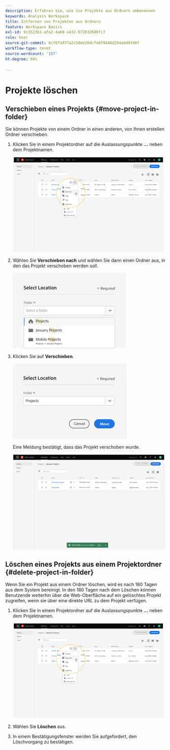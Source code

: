 ```yaml
---
description: Erfahren Sie, wie Sie Projekte aus Ordnern umbenennen
keywords: Analysis Workspace
title: Entfernen von Projekten aus Ordnern
feature: Workspace Basics
exl-id: 9c3523b1-afa2-4a68-a432-972032680fc7
role: User
source-git-commit: 6cf6fa977a2c5dee28dcfe6f9446d294a9d9fd0f
workflow-type: tm+mt
source-wordcount: '157'
ht-degree: 94%

---
```


# Projekte löschen

<!-- Is this article still needed -->


## Verschieben eines Projekts {#move-project-in-folder}

Sie können Projekte von einem Ordner in einen anderen, von Ihnen erstellen Ordner verschieben.

1. Klicken Sie in einem Projektordner auf die Auslassungspunkte **…** neben dem Projektnamen.

   ![Die Optionen der Auslassungspunkte.](/help/analysis-workspace/build-workspace-project/assets/move1.png)

1. Wählen Sie **Verschieben nach** und wählen Sie dann einen Ordner aus, in den das Projekt verschoben werden soll.

   ![Das Fenster „Standort auswählen“.](/help/analysis-workspace/build-workspace-project/assets/move-select-location.png)

1. Klicken Sie auf **Verschieben**.

   ![Klicken auf „Verschieben“.](/help/analysis-workspace/build-workspace-project/assets/move-click-move.png)

   Eine Meldung bestätigt, dass das Projekt verschoben wurde.

   ![Die Bestätigungsmeldung zum Verschieben. ](/help/analysis-workspace/build-workspace-project/assets/move-project-moved.png)

## Löschen eines Projekts aus einem Projektordner {#delete-project-in-folder}

Wenn Sie ein Projekt aus einem Ordner löschen, wird es nach 180 Tagen aus dem System bereinigt. In den 180 Tagen nach dem Löschen können Benutzende weiterhin über die Web-Oberfläche auf ein gelöschtes Projekt zugreifen, wenn sie über eine direkte URL zu dem Projekt verfügen.

1. Klicken Sie in einem Projektordner auf die Auslassungspunkte **…** neben dem Projektnamen.

   ![Die Optionen der Auslassungspunkte.](/help/analysis-workspace/build-workspace-project/assets/move1.png)

1. Wählen Sie **Löschen** aus.

1. In einem Bestätigungsfenster werden Sie aufgefordert, den Löschvorgang zu bestätigen.
